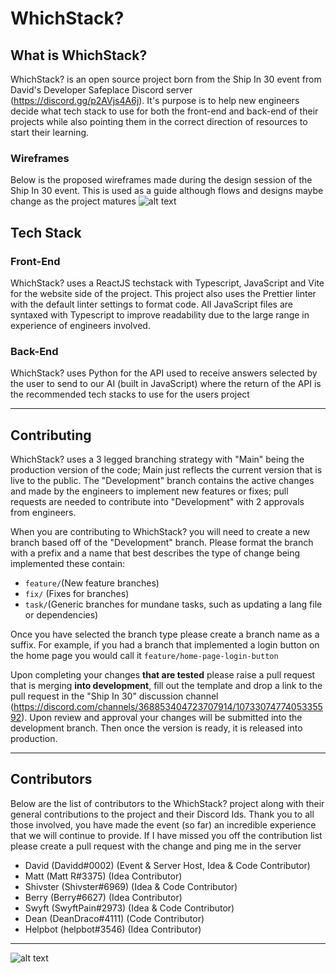 # WhichStack?

## What is WhichStack?
WhichStack? is an open source project born from the Ship In 30 event from David's Developer Safeplace Discord server (https://discord.gg/p2AVjs4A6j). It's purpose is to help new engineers decide what tech stack to use for both the front-end and back-end of their projects while also pointing them in the correct direction of resources to start their learning.

### Wireframes
Below is the proposed wireframes made during the design session of the Ship In 30 event. This is used as a guide although flows and designs maybe change as the project matures
![alt text](https://images-ext-2.discordapp.net/external/UqAluRpBPffl6UDKxjS1viXmHB7Z8Y4e6KGQw5IZR24/https/cdn-longterm.mee6.xyz/plugins/embeds/images/368853404723707914/a0185fa3892afd8be70967f7637ea0442355fefd74fea108fe4f857e239acbde.png?width=848&height=676)

## Tech Stack
### Front-End
WhichStack? uses a ReactJS techstack with Typescript, JavaScript and Vite for the website side of the project. This project also uses the Prettier linter with the default linter settings to format code. All JavaScript files are syntaxed with Typescript to improve readability due to the large range in experience of engineers involved.

### Back-End
WhichStack? uses Python for the API used to receive answers selected by the user to send to our AI (built in JavaScript) where the return of the API is the recommended tech stacks to use for the users project

---

## Contributing
WhichStack? uses a 3 legged branching strategy with "Main" being the production version of the code; Main just reflects the current version that is live to the public. The "Development" branch contains the active changes and made by the engineers to implement new features or fixes; pull requests are needed to contribute into "Development" with 2 approvals from engineers.

When you are contributing to WhichStack? you will need to create a new branch based off of the "Development" branch. Please format the branch with a prefix and a name that best describes the type of change being implemented these contain:
- `feature/`(New feature branches)
- `fix/` (Fixes for branches)
- `task/`(Generic branches for mundane tasks, such as updating a lang file or dependencies)

Once you have selected the branch type please create a branch name as a suffix. For example, if you had a branch that implemented a login button on the home page you would call it `feature/home-page-login-button`

Upon completing your changes **that are tested** please raise a pull request that is merging **into development**, fill out the template and drop a link to the pull request in the "Ship In 30" discussion channel (https://discord.com/channels/368853404723707914/1073307477405335592). Upon review and approval your changes will be submitted into the development branch. Then once the version is ready, it is released into production.

---

## Contributors
Below are the list of contributors to the WhichStack? project along with their general contributions to the project and their Discord Ids. Thank you to all those involved, you have made the event (so far) an incredible experience that we will continue to provide. If I have missed you off the contribution list please create a pull request with the change and ping me in the server

- David (Davidd#0002) (Event & Server Host, Idea & Code Contributor)
- Matt (Matt R#3375) (Idea Contributor)
- Shivster (Shivster#6969) (Idea & Code Contributor)
- Berry (Berry#6627) (Idea Contributor)
- Swyft (SwyftPain#2973) (Idea & Code Contributor) 
- Dean (DeanDraco#4111) (Code Contributor)  
- Helpbot (helpbot#3546) (Idea Contributor)

---

![alt text](https://images-ext-1.discordapp.net/external/ZodgpNW25bKMHly3yapNdxjUcH8s__4xR5pqVxXy1dA/https/cdn-longterm.mee6.xyz/plugins/embeds/images/368853404723707914/668c5398d4a84cfbd3475ae6d201c456e398f819dcbf513c719b6d00aac67756.png?width=848&height=676)

